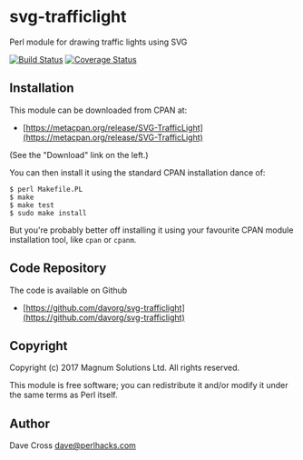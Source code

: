 # svg-trafficlight

Perl module for drawing traffic lights using SVG

[![Build Status](https://github.com/davorg-cpan/svg-trafficlight/actions/workflows/perltest.yml/badge.svg?branch=master)](https://github.com/davorg-cpan/svg-trafficlight/actions/workflows/perltest.yml) [![Coverage Status](https://coveralls.io/repos/github/davorg-cpan/svg-trafficlight/badge.svg?branch=master)](https://coveralls.io/github/davorg-cpan/svg-trafficlight?branch=master)

## Installation

This module can be downloaded from CPAN at:

* [https://metacpan.org/release/SVG-TrafficLight](https://metacpan.org/release/SVG-TrafficLight)

(See the "Download" link on the left.)

You can then install it using the standard CPAN installation dance of:

    $ perl Makefile.PL
    $ make
    $ make test
    $ sudo make install

But you're probably better off installing it using your favourite CPAN module
installation tool, like `cpan` or `cpanm`.

## Code Repository

The code is available on Github

* [https://github.com/davorg/svg-trafficlight](https://github.com/davorg/svg-trafficlight)

## Copyright

Copyright (c) 2017 Magnum Solutions Ltd. All rights reserved.

This module is free software; you can redistribute it and/or modify it under the same terms as Perl itself.

## Author

Dave Cross <dave@perlhacks.com>
